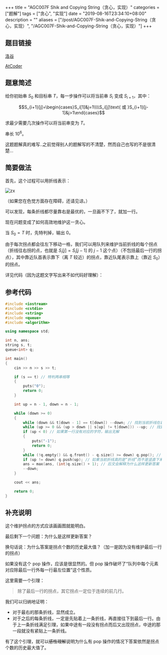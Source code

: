 +++
title = "AGC007F Shik and Copying String（贪心，实现）"
categories = ["题解"]
tags = ["贪心", "实现"]
date = "2019-08-16T23:34:10+08:00"
description = ""
aliases = ["/post/AGC007F-Shik-and-Copying-String（贪心，实现）", "/AGC007F-Shik-and-Copying-String（贪心，实现）"]
+++


## 题目链接

[洛谷](https://www.luogu.org/problem/AT2173)

[AtCoder](https://atcoder.jp/contests/agc007/tasks/agc007_f)

## 题意简述

给你初始串 $S_0$ 和目标串 $T$，每一步操作可以将当前串 $S_i$ 变成 $S_{i+1}$，其中：

$$S_{i+1}[j]=\begin{cases}S_i[1]&j=1\\\\S_i[j]\text{ 或 }S_{i+1}[j-1]&j>1\end{cases}$$

求最少需要几次操作可以将当前串变为 $T$。

串长 $10^6​$。

<!--more-->

这题题解真的难写..之前觉得别人的题解写的不清楚，然而自己也写的不是很清楚...

## 简要做法

首先，这个过程可以用折线表示：

![zx](/post_img/AGC007F-Shik-and-Copying-String（贪心，实现）/zx.png)

（如果您在色觉方面存在障碍，还请见谅。）

可以发现，每条折线都尽量靠右是最优的，一旦画不下了，就加一行。

现在问题变成了如何高效地维护这一贪心。

当 $S_0=T$ 时，先特判掉，输出 $0​$。

由于每次拐点都会往左下移动一格，我们可以用队列来维护当前折线的每个拐点（折线往右拐的点，也就是 $S_i[j]=S_i[j-1]$ 的 $j-1$ 这个点）（不包括最后一行的拐点），其中靠近队首表示靠下（离 $T$ 较近）的拐点，靠近队尾表示靠上（靠近 $S_0$）的拐点。

详见代码（因为这题文字写出来不如代码好理解）：

## 参考代码

```cpp
#include <iostream>
#include <cstdio>
#include <string>
#include <queue>
#include <algorithm>

using namespace std;

int n, ans;
string s, t;
queue<int> q;

int main()
{
    cin >> n >> s >> t;

    if (s == t) // 特判两串相等
    {
        puts("0");
        return 0;
    }

    int up = n - 1, down = n - 1;

    while (down >= 0)
    {
        while (down && t[down - 1] == t[down]) --down; // 找到当前折线在最后一行最左的位置
        while (up >= 0 && (up > down || s[up] != t[down])) --up; // 找到当前折线在第一行最左的位置
        if (up < 0) // 如果第一行没有对应的字符，输出无解
        {
            puts("-1");
            return 0;
        }
        while (!q.empty() && q.front() - q.size() >= down) q.pop(); // 把当前折线不会碰到的部分弹出
        if (up != down) q.push(up); // 如果当前折线真的是“折线”而不是竖直下来不拐弯，就把 S1 的拐点压入队列
        ans = max(ans, (int)q.size() + 1); // 后文会解释为什么这样更新答案
        --down;
    }

    cout << ans;

    return 0;
}
```

## 补充说明

这个维护拐点的方式应该画画图就能明白。

最后剩下一个问题：为什么是这样更新答案？

换句话说：为什么答案是拐点个数的历史最大值？（加一是因为没有维护最后一行的拐点）

如果没有这个 pop 操作，应该是很显然的。但 pop 操作破坏了“队列中每个元素对应除最后一行外每一行最左位置”这个性质。

这里需要一个引理：

> 除了最后一行的拐点，其它拐点一定位于连续的前几行。

我们可以归纳地证明：

- 对于最右的那条折线，显然成立。
- 对于之后的每条折线，一定是先贴着上一条折线，再直接往下到最后一行。由于上一条折线满足引理，如果中途有一段没有拐点而后又出现拐点，中途的那一段就没有紧贴上一条折线。

有了这个引理，就可以~~感性理解~~说明为什么有 pop 操作的情况下答案依然是拐点个数的历史最大值了。